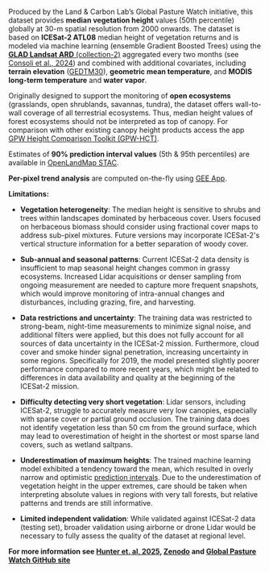Produced by the Land &#38; Carbon Lab’s Global Pasture Watch initiative, this dataset provides **median vegetation 
height** values (50th percentile) globally at 30-m spatial resolution from 2000 onwards. The dataset is based on 
**ICESat-2 ATL08** median height of vegetation returns and is modeled via machine learning (ensemble Gradient Boosted Trees) 
using the [**GLAD Landsat ARD** (collection-2)](https://glad.umd.edu/ard/home) 
aggregated every two months (see [Consoli et al., 2024](https://peerj.com/articles/18585/)) and combined with 
additional covariates, including **terrain elevation** ([GEDTM30](https://doi.org/10.7717/peerj.19673)),
**geometric mean temperature**, and **MODIS long-term temperature** and **water vapor**.

Originally designed to support the monitoring of **open ecosystems** (grasslands, open shrublands, savannas, tundra), the 
dataset offers wall-to-wall coverage of all terrestrial ecosystems. Thus, median height values of forest ecosystems 
should not be interpreted as top of canopy. For comparison with other existing canopy height products access the app
[GPW Height Comparison Toolkit (GPW-HCT)](https://gpw-lapig.projects.earthengine.app/view/hct).

Estimates of **90% prediction interval values** (5th & 95th percentiles) are available in  [OpenLandMap STAC](https://stac.openlandmap.org/gpw_gsvh-30m/collection.json).

**Per-pixel trend analysis** are computed on-the-fly using [GEE App](https://global-pasture-watch.projects.earthengine.app/view/gsvh-30m).

**Limitations:** 

- **Vegetation heterogeneity**: The median height is sensitive to shrubs and trees within landscapes dominated by herbaceous cover. 
Users focused on herbaceous biomass should consider using fractional cover maps to address sub-pixel mixtures. Future versions 
may incorporate ICESat-2's vertical structure information for a better separation of woody cover.

- **Sub-annual and seasonal patterns**: Current ICESat-2 data density is insufficient to map seasonal height changes common 
in grassy ecosystems. Increased Lidar acquisitions or denser sampling from ongoing measurement are needed to capture 
more frequent snapshots, which would improve monitoring of intra-annual changes and disturbances, including grazing, fire, and harvesting.

- **Data restrictions and uncertainty**: The training data was restricted to strong-beam, night-time measurements to minimize 
signal noise, and additional filters were applied, but this does not fully account for all sources of data uncertainty 
in the ICESat-2 mission. Furthermore, cloud cover and smoke hinder signal penetration, increasing uncertainty in some regions. 
Specifically for 2019, the model presented slightly poorer performance compared to more recent years, which might be 
related to differences in data availability and quality at the beginning of the ICESat-2 mission.

- **Difficulty detecting very short vegetation**: Lidar sensors, including ICESat-2, struggle to accurately measure very 
low canopies, especially with sparse cover or partial ground occlusion. The training data does not identify vegetation 
less than 50 cm from the ground surface, which may lead to overestimation of height in the shortest or most sparse land 
covers, such as wetland saltpans.

- **Underestimation of maximum heights**: The trained machine learning model exhibited a tendency toward the mean, which 
resulted in overly narrow and optimistic [prediction intervals]((https://stac.openlandmap.org/gpw_gsvh-30m/collection.json)). 
Due to the underestimation of vegetation height in the upper extremes, care should be taken when interpreting absolute 
values in regions with very tall forests, but relative patterns and trends are still informative.

- **Limited independent validation**: While validated against ICESat-2 data (testing set), broader validation using airborne 
or drone Lidar would be necessary to fully assess the quality of the dataset at regional level.	

**For more information see [Hunter et. al, 2025](https://doi.org/10.1038/s41597-025-05739-6),
[Zenodo](https://doi.org/10.5281/zenodo.15198654) and 
[Global Pasture Watch GitHub site](https://github.com/wri/global-pasture-watch)**